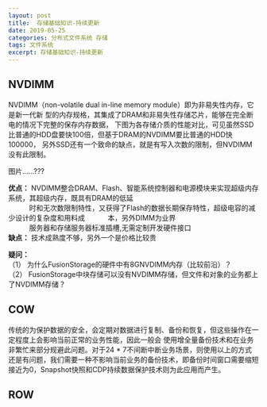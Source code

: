 ```yaml
---
layout: post
title:  存储基础知识-持续更新
date: 2019-05-25
categories: 分布式文件系统 存储
tags: 文件系统
excerpt: 存储基础知识-持续更新
---
```


NVDIMM
------
NVDIMM（non-volatile dual in-line memory module）即为非易失性内存，它是新一代新
型的内存规格，其集成了DRAM和非易失性存储芯片，能够在完全断电的情况下完整的保存内存数据，
下图为各存储介质的性能对比，可见虽然SSD比普通的HDD盘要快100倍，但基于DRAM的NVDIMM要比普通的HDD快100000，
另外SSD还有一个致命的缺点，就是有写入次数的限制，但NVDIMM没有此限制。

图片......???

**优点：** NVDIMM整合DRAM、Flash、智能系统控制器和电源模块来实现超级内存系统，其超级内存，既具有DRAM的低延    
&emsp;&emsp;&emsp;时和无次数限制特性，又获得了Flash的数据长期保存特性，超级电容的减少设计的复杂度和用料成
&emsp;&emsp;&emsp;本，另外DIMM为业界    
&emsp;&emsp;&emsp;服务器和存储服务器标准插槽,无需定制开发硬件接口      
**缺点：** 技术成熟度不够，另外一个是价格比较贵      

**疑问：**     
（1） 为什么FusionStorage的硬件中有8GNVDIMM内存（比较前沿）？    
（2） FusionStorage中块存储可以没有NVDIMM存储，但文件和对象的业务都上了NVDIMM存储？    


COW
------
传统的为保护数据的安全，会定期对数据进行复制、备份和恢复，但这些操作在一定程度上会影响当前正常的业务性能，因此一般会
使用增全量备份技术和在业务非繁忙来部分规避此问题。对于24 * 7不间断中断业务场景，则使用以上的方式还是有问题，我们需要一种不影响当前业务的备份技术，即备份时间窗口需要缩短接近为0，Snapshot快照和CDP持续数据保护技术则为此应用而产生。 


ROW
------

